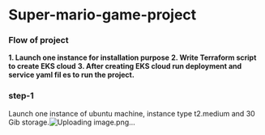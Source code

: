# Super-mario-game-project
### Flow of project
**1.	Launch one instance for installation purpose**
**2.	Write Terraform script to create EKS cloud**
**3.	After creating EKS cloud run deployment and service yaml fil	es to run the project.**

### step-1
Launch one instance of ubuntu machine, instance type t2.medium and 30 Gib storage.![Uploading image.png…]()





